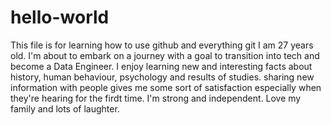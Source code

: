 # hello-world
This file is for learning how to use github and everything git
I am 27 years old. I'm about to embark on a journey with a goal to transition into tech and become a Data Engineer.
I enjoy learning new and interesting facts about history, human behaviour, psychology and results of studies. sharing new information with people gives me some sort of satisfaction especially when they're hearing for the firdt time. 
I'm strong and independent. Love my family and lots of laughter.
